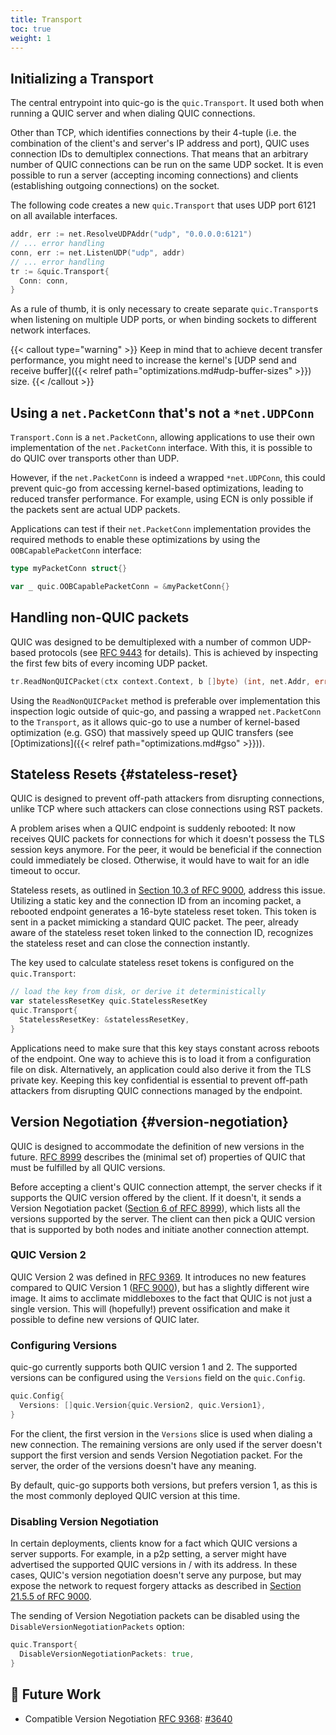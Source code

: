 ```yaml
---
title: Transport
toc: true
weight: 1
---
```


## Initializing a Transport

The central entrypoint into quic-go is the `quic.Transport`. It used both when running a QUIC server and when dialing QUIC connections.

Other than TCP, which identifies connections by their 4-tuple (i.e. the combination of the client's and server's IP address and port), QUIC uses connection IDs to demultiplex connections. That means that an arbitrary number of QUIC connections can be run on the same UDP socket. It is even possible to run a server (accepting incoming connections) and clients (establishing outgoing connections) on the socket.

The following code creates a new `quic.Transport` that uses UDP port 6121 on all available interfaces.
```go
addr, err := net.ResolveUDPAddr("udp", "0.0.0.0:6121")
// ... error handling
conn, err := net.ListenUDP("udp", addr)
// ... error handling
tr := &quic.Transport{
  Conn: conn,
}
```

As a rule of thumb, it is only necessary to create separate `quic.Transport`s when listening on multiple UDP ports, or when binding sockets to different network interfaces.

{{< callout type="warning" >}}
  Keep in mind that to achieve decent transfer performance, you might need to increase the kernel's [UDP send and receive buffer]({{< relref path="optimizations.md#udp-buffer-sizes" >}}) size.
{{< /callout >}}

## Using a `net.PacketConn` that's not a `*net.UDPConn`

`Transport.Conn` is a `net.PacketConn`, allowing applications to use their own implementation of the `net.PacketConn` interface. With this, it is possible to do QUIC over transports other than UDP.

However, if the `net.PacketConn` is indeed a wrapped `*net.UDPConn`, this could prevent quic-go from accessing kernel-based optimizations, leading to reduced transfer performance. For example, using ECN is only possible if the packets sent are actual UDP packets.

Applications can test if their `net.PacketConn` implementation provides the required methods to enable these optimizations by using the `OOBCapablePacketConn` interface:
```go
type myPacketConn struct{}

var _ quic.OOBCapablePacketConn = &myPacketConn{}
```

## Handling non-QUIC packets

QUIC was designed to be demultiplexed with a number of common UDP-based protocols (see [RFC 9443](https://datatracker.ietf.org/doc/html/rfc9443) for details). This is achieved by inspecting the first few bits of every incoming UDP packet.

```go
tr.ReadNonQUICPacket(ctx context.Context, b []byte) (int, net.Addr, error) 
```

Using the `ReadNonQUICPacket` method is preferable over implementation this inspection logic outside of quic-go, and passing a wrapped `net.PacketConn` to the `Transport`, as it allows quic-go to use a number of kernel-based optimization (e.g. GSO) that massively speed up QUIC transfers (see [Optimizations]({{< relref path="optimizations.md#gso" >}})).

## Stateless Resets {#stateless-reset}

QUIC is designed to prevent off-path attackers from disrupting connections, unlike TCP where such attackers can close connections using RST packets.

A problem arises when a QUIC endpoint is suddenly rebooted: It now receives QUIC packets for connections for which it doesn't possess the TLS session keys anymore. For the peer, it would be beneficial if the connection could immediately be closed. Otherwise, it would have to wait for an idle timeout to occur.

Stateless resets, as outlined in [Section 10.3 of RFC 9000](https://datatracker.ietf.org/doc/html/rfc9000#section-10.3), address this issue. Utilizing a static key and the connection ID from an incoming packet, a rebooted endpoint generates a 16-byte stateless reset token. This token is sent in a packet mimicking a standard QUIC packet. The peer, already aware of the stateless reset token linked to the connection ID, recognizes the stateless reset and can close the connection instantly.

The key used to calculate stateless reset tokens is configured on the `quic.Transport`:
```go
// load the key from disk, or derive it deterministically
var statelessResetKey quic.StatelessResetKey
quic.Transport{
  StatelessResetKey: &statelessResetKey,
}
```

Applications need to make sure that this key stays constant across reboots of the endpoint. One way to achieve this is to load it from a configuration file on disk. Alternatively, an application could also derive it from the TLS private key. Keeping this key confidential is essential to prevent off-path attackers from disrupting QUIC connections managed by the endpoint.


## Version Negotiation {#version-negotiation}

QUIC is designed to accommodate the definition of new versions in the future. [RFC 8999](https://datatracker.ietf.org/doc/html/rfc8999) describes the (minimal set of) properties of QUIC that must be fulfilled by all QUIC versions.

Before accepting a client's QUIC connection attempt, the server checks if it supports the QUIC version offered by the client. If it doesn't, it sends a Version Negotiation packet ([Section 6 of RFC 8999](https://datatracker.ietf.org/doc/html/rfc8999#section-6)), which lists all the versions supported by the server. The client can then pick a QUIC version that is supported by both nodes and initiate another connection attempt.


### QUIC Version 2
  
QUIC Version 2 was defined in [RFC 9369](https://datatracker.ietf.org/doc/html/rfc9369). It introduces no new features compared to QUIC Version 1 ([RFC 9000](https://datatracker.ietf.org/doc/html/rfc9000)), but has a slightly different wire image. It aims to acclimate middleboxes to the fact that QUIC is not just a single version. This will (hopefully!) prevent ossification and make it possible to define new versions of QUIC later.


### Configuring Versions

quic-go currently supports both QUIC version 1 and 2. The supported versions can be configured using the `Versions` field on the `quic.Config`.

```go
quic.Config{
  Versions: []quic.Version{quic.Version2, quic.Version1},
}
```

For the client, the first version in the `Versions` slice is used when dialing a new connection. The remaining versions are only used if the server doesn't support the first version and sends Version Negotiation packet. For the server, the order of the versions doesn't have any meaning.

By default, quic-go supports both versions, but prefers version 1, as this is the most commonly deployed QUIC version at this time.

### Disabling Version Negotiation

In certain deployments, clients know for a fact which QUIC versions a server supports. For example, in a p2p setting, a server might have advertised the supported QUIC versions in / with its address. In these cases, QUIC's version negotiation doesn't serve any purpose, but may expose the network to request forgery attacks as described in [Section 21.5.5 of RFC 9000](https://datatracker.ietf.org/doc/html/rfc9000#section-21.5.5).

The sending of Version Negotiation packets can be disabled using the `DisableVersionNegotiationPackets` option:
```go
quic.Transport{
  DisableVersionNegotiationPackets: true,
}
```

## 📝 Future Work

* Compatible Version Negotiation [RFC 9368](https://datatracker.ietf.org/doc/html/rfc9369): [#3640](https://github.com/quic-go/quic-go/issues/3640)
